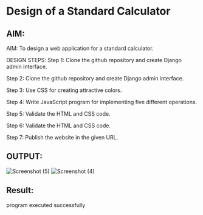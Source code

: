 # Design of a Standard Calculator

## AIM:
AIM:
To design a web application for a standard calculator.

DESIGN STEPS:
Step 1:
Clone the github repository and create Django admin interface.

Step 2:
Clone the github repository and create Django admin interface.

Step 3:
Use CSS for creating attractive colors.

Step 4:
Write JavaScript program for implementing five different operations.

Step 5:
Validate the HTML and CSS code.

Step 6:
Validate the HTML and CSS code.

Step 7:
Publish the website in the given URL.

## OUTPUT:
![Screenshot (5)](https://github.com/Jaisriram28/standard-calculator/assets/122092094/9ffaf685-b249-44d3-abbb-4c4c3216cc8c)
![Screenshot (4)](https://github.com/Jaisriram28/standard-calculator/assets/122092094/faf7517b-ae48-47b6-8179-56cd763321bb)

## Result:
program executed successfully

